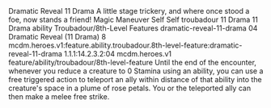 <ability>
  <name>Dramatic Reveal</name>
  <cost>11 Drama</cost>
  <flavor>A little stage trickery, and where once stood a foe, now stands a friend!</flavor>
  <keywords>
    <keyword>Magic</keyword>
  </keywords>
  <type>Maneuver</type>
  <distance>Self</distance>
  <target>Self</target>
  <metadata>
    <class>troubadour</class>
    <cost>11 Drama</cost>
    <cost_amount>11</cost_amount>
    <cost_resource>Drama</cost_resource>
    <feature_type>ability</feature_type>
    <file_dpath>Troubadour/8th-Level Features</file_dpath>
    <item_id>dramatic-reveal-11-drama</item_id>
    <item_index>04</item_index>
    <item_name>Dramatic Reveal (11 Drama)</item_name>
    <level>8</level>
    <scc>mcdm.heroes.v1:feature.ability.troubadour.8th-level-feature:dramatic-reveal-11-drama</scc>
    <scdc>1.1.1:14.2.3.2:04</scdc>
    <source>mcdm.heroes.v1</source>
    <type>feature/ability/troubadour/8th-level-feature</type>
  </metadata>
  <effects>
    <effect type="mundane">Until the end of the encounter, whenever you reduce a creature to 0 Stamina using an ability, you can use a free triggered action to teleport an ally within distance of that ability into the creature&apos;s space in a plume of rose petals. You or the teleported ally can then make a melee free strike.</effect>
  </effects>
</ability>
